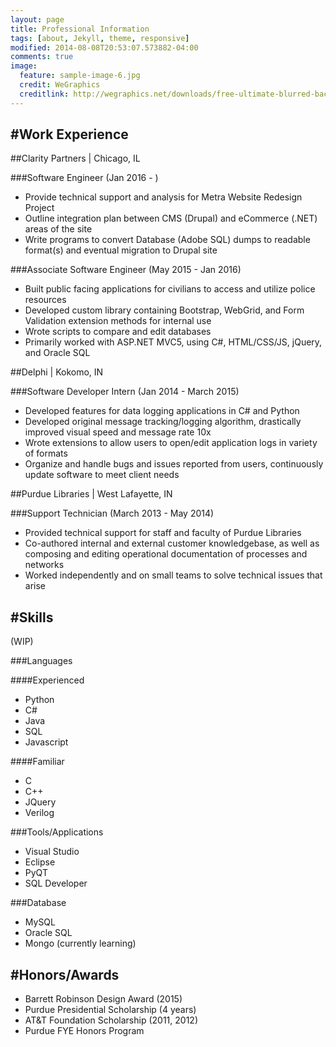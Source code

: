 ```yaml
---
layout: page
title: Professional Information
tags: [about, Jekyll, theme, responsive]
modified: 2014-08-08T20:53:07.573882-04:00
comments: true
image:
  feature: sample-image-6.jpg
  credit: WeGraphics
  creditlink: http://wegraphics.net/downloads/free-ultimate-blurred-background-pack/
---
```


#Work Experience
---

##Clarity Partners \| Chicago, IL

###Software Engineer (Jan 2016 - )
* Provide technical support and analysis for Metra Website Redesign Project
* Outline integration plan between CMS (Drupal) and eCommerce (.NET) areas of the site
* Write programs to convert Database (Adobe SQL) dumps to readable format(s) and eventual migration to Drupal site

###Associate Software Engineer (May 2015 - Jan 2016)
* Built public facing applications for civilians to access and utilize police resources
* Developed custom library containing Bootstrap, WebGrid, and Form Validation extension methods for internal use
* Wrote scripts to compare and edit databases
* Primarily worked with ASP.NET MVC5, using C#, HTML/CSS/JS, jQuery, and Oracle SQL
      

##Delphi \| Kokomo, IN

###Software Developer Intern (Jan 2014 - March 2015)
* Developed features for data logging applications in C# and Python
* Developed original message tracking/logging algorithm, drastically improved visual speed and message rate 10x
* Wrote extensions to allow users to open/edit application logs in variety of formats
* Organize and handle bugs and issues reported from users, continuously update software to meet client needs
      
##Purdue Libraries \| West Lafayette, IN

###Support Technician (March 2013 - May 2014)
* Provided technical support for staff and faculty of Purdue Libraries
* Co-authored internal and external customer knowledgebase, as well as composing and editing operational documentation of processes and networks
* Worked independently and on small teams to solve technical issues that arise

#Skills
---
(WIP)

###Languages

####Experienced

* Python
* C#
* Java
* SQL
* Javascript

####Familiar

* C
* C++
* JQuery
* Verilog

###Tools/Applications

* Visual Studio
* Eclipse
* PyQT
* SQL Developer

###Database

* MySQL
* Oracle SQL
* Mongo (currently learning)

#Honors/Awards
---
* Barrett Robinson Design Award (2015)
* Purdue Presidential Scholarship (4 years)
* AT&T Foundation Scholarship (2011, 2012)
* Purdue FYE Honors Program



